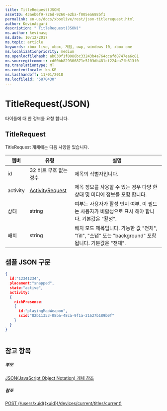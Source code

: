 ```yaml
---
title: TitleRequest(JSON)
assetID: 43aeb6f9-726d-9260-e2ba-f005ea688bf1
permalink: en-us/docs/xboxlive/rest/json-titlerequest.html
author: KevinAsgari
description: " TitleRequest(JSON)"
ms.author: kevinasg
ms.date: 10/12/2017
ms.topic: article
keywords: xbox live, xbox, 게임, uwp, windows 10, xbox one
ms.localizationpriority: medium
ms.openlocfilehash: ab030f1f8086bc33243b4a764ccafd8747ea6c81
ms.sourcegitcommit: cd00bb829306871e5103db481cf224ea7fb613f0
ms.translationtype: MT
ms.contentlocale: ko-KR
ms.lasthandoff: 11/01/2018
ms.locfileid: "5870430"
---
```

# <a name="titlerequest-json"></a>TitleRequest(JSON)
타이틀에 대 한 정보를 요청 합니다. 
<a id="ID4EN"></a>

 
## <a name="titlerequest"></a>TitleRequest
 
TitleRequest 개체에는 다음 사양을 있습니다.
 
| 멤버| 유형| 설명| 
| --- | --- | --- | 
| id| 32 비트 부호 없는 정수| 제목의 식별자입니다.| 
| activity| [ActivityRequest](json-activityrequest.md)| 제목 정보를 사용할 수 있는 경우 다양 한 상태 및 미디어 정보를 포함 합니다.| 
| 상태| string| 여부는 사용자가 활성 인지 여부. 이 필드는 사용자가 비활성으로 표시 해야 합니다. 기본값은 "활성".| 
| 배치| string| 배치 모드 제목입니다. 가능한 값 "전체", "fill", "스냅" 또는 "background" 포함 됩니다. 기본값은 "전체".| 
  
<a id="ID4EJC"></a>

 
## <a name="sample-json-syntax"></a>샘플 JSON 구문
 

```json
{
  id:"12341234",
  placement:"snapped",
  state:"active",
  activity:
  {
    richPresence:
    {
      id:"playingMapWeapon",
      scid:"82b11353-08ba-48ca-9f1a-21627b189b0f"
    }
  }
}
    
```

  
<a id="ID4ESC"></a>

 
## <a name="see-also"></a>참고 항목
 
<a id="ID4EUC"></a>

 
##### <a name="parent"></a>부모 

[JSON(JavaScript Object Notation) 개체 참조](atoc-xboxlivews-reference-json.md)

  
<a id="ID4E5C"></a>

 
##### <a name="reference"></a>참조 

[POST (/users/xuid({xuid})/devices/current/titles/current)](../uri/presence/uri-usersxuiddevicescurrenttitlescurrentpost.md)

   